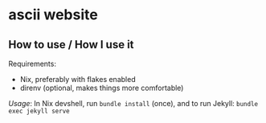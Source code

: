 # ascii website

## How to use / How I use it

Requirements:
- Nix, preferably with flakes enabled
- direnv (optional, makes things more comfortable)

*Usage*: In Nix devshell, run `bundle install` (once), and to run Jekyll: `bundle exec jekyll serve`
